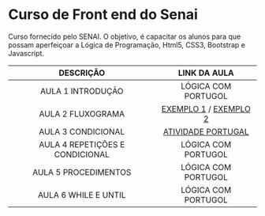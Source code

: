 # Curso de Front end do Senai

Curso fornecido pelo SENAI. O objetivo, é capacitar os alunos para que possam aperfeiçoar a Lógica de Programação, Html5, CSS3, Bootstrap e Javascript.

| DESCRIÇÃO | LINK DA AULA |
|:-:|:-:|
| AULA 1 INTRODUÇÃO | LÓGICA COM PORTUGOL |
| AULA 2 FLUXOGRAMA | [EXEMPLO 1](./Aulas/Aula%202%20Fluxo%20material.png) / [EXEMPLO 2](./Aulas/AULA%202%20EXEMPLO%202.png) |
| AULA 3 CONDICIONAL | [ATIVIDADE PORTUGAL](./Aulas/SALVARNOTAS.ALG) | 
| AULA 4 REPETIÇÕES E CONDICIONAL | LÓGICA COM PORTUGOL |
| AULA 5 PROCEDIMENTOS | LÓGICA COM PORTUGOL | 
| AULA 6 WHILE E UNTIL | LÓGICA COM PORTUGOL |
